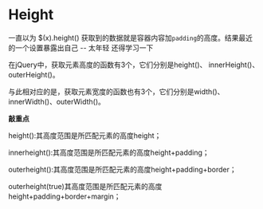 # Height

一直以为 $(x).height() 获取到的数据就是容器内容加`padding`的高度。结果最近的一个设置暴露出自己 -- 太年轻
还得学习一下

在jQuery中，获取元素高度的函数有3个，它们分别是height()、 innerHeight()、outerHeight()。

与此相对应的是，获取元素宽度的函数也有3个，它们分别是width()、 innerWidth()、outerWidth()。

**敲重点**

height():其高度范围是所匹配元素的高度height；

innerheight():其高度范围是所匹配元素的高度height+padding；

outerheight():其高度范围是所匹配元素的高度height+padding+border；

outerheight(true)其高度范围是所匹配元素的高度height+padding+border+margin；